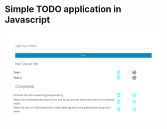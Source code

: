 # Simple TODO application in Javascript

![The app looks like this](screenshot.png?raw=true "Title")